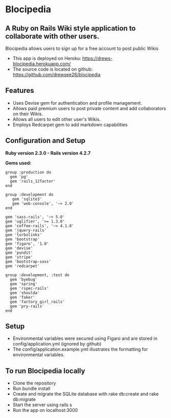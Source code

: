 # Blocipedia
## A Ruby on Rails Wiki style application to collaborate with other users.

Blocipedia allows users to sign up for a free account to post public Wikis
* This app is deployed on Heroku: https://drews-blocipedia.herokuapp.com/
* The source code is located on github: https://github.com/drewsee26/blocipedia

## Features
* Uses Devise gem for authentication and profile management.
* Allows paid premium users to post private content and add collaborators on their Wikis.
* Allows all users to edit other user's Wikis.
* Employs Redcarpet gem to add markdown capabilities

## Configuration and Setup
**Ruby version 2.3.0 - Rails version 4.2.7**

**Gems used:**
```
group :production do
  gem 'pg'
  gem 'rails_12factor'
end
 
group :development do
   gem 'sqlite3'
   gem 'web-console', '~> 2.0'
end
 
gem 'sass-rails', '~> 5.0'
gem 'uglifier', '>= 1.3.0'
gem 'coffee-rails', '~> 4.1.0'
gem 'jquery-rails'
gem 'turbolinks'
gem 'bootstrap'
gem 'figaro', '1.0'
gem 'devise'
gem 'pundit'
gem 'stripe'
gem 'bootstrap-sass'
gem 'redcarpet'

group :development, :test do
  gem 'byebug'
  gem 'spring'
  gem 'rspec-rails'
  gem 'shoulda'
  gem 'faker'
  gem 'factory_girl_rails'
  gem 'pry-rails'
end
```

## Setup
* Environmental variables were secured using Figaro and are stored in config/application.yml (ignored by github)
* The config/application.example.yml illustrates the formatting for environmental variables.

## To run Blocipedia locally
* Clone the repository
* Run bundle install
* Create and migrate the SQLite database with rake db:create and rake db:migrate
* Start the server using rails s
* Run the app on localhost:3000



